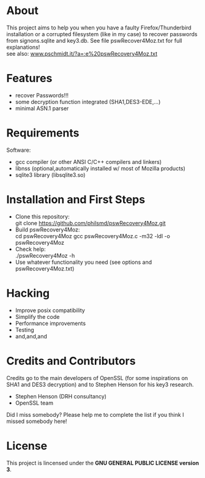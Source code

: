 # About

This project aims to help you when you have a faulty Firefox/Thunderbird installation or a corrupted filesystem (like in my case) to recover passwords from signons.sqlite and key3.db.
See file pswRecover4Moz.txt for full explanations!  
see also: www.pschmidt.it/?a=:e%20pswRecovery4Moz.txt

# Features  
* recover Passwords!!!
* some decryption function integrated (SHA1,DES3-EDE,...)
* minimal ASN.1 parser

# Requirements

Software:  
- gcc compiler (or other ANSI C/C++ compilers and linkers)
- libnss (optional,automatically installed w/ most of Mozilla products)
- sqlite3 library (libsqlite3.so)

# Installation and First Steps
* Clone this repository:  
    git clone https://github.com/philsmd/pswRecovery4Moz.git  
* Build pswRecovery4Moz:  
    cd pswRecovery4Moz 
    gcc pswRecovery4Moz.c -m32 -ldl -o pswRecovery4Moz 
* Check help:  
    ./pswRecovery4Moz -h 
* Use whatever functionality you need (see options and pswRecovery4Moz.txt)

# Hacking

* Improve posix compatibility
* Simplify the code
* Performance improvements
* Testing
* and,and,and

# Credits and Contributors 
Credits go to the main developers of OpenSSL (for some inspirations on SHA1 and DES3 decryption) and to Stephen Henson for his key3 research.
  
* Stephen Henson (DRH consultancy)
* OpenSSL team

Did I miss somebody? Please help me to complete the list if you think I missed somebody here!

# License

This project is lincensed under the **GNU GENERAL PUBLIC LICENSE version 3**.  

